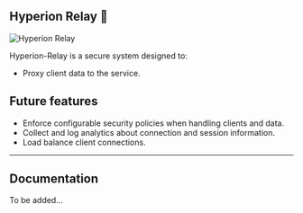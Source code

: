 ## Hyperion Relay 📡

![Hyperion Relay](https://github.com/SentinelSec-Development/Hyperion-Relay/blob/main/Images/HRDevPreview.png)


Hyperion-Relay is a secure system designed to:
- Proxy client data to the service.


## Future features
- Enforce configurable security policies when handling clients and data. 
- Collect and log analytics about connection and session information. 
- Load balance client connections.

---------------------------

## Documentation
To be added...
